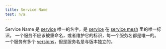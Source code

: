 ```yaml
---
title: Service Name
test: n/a
---
```

Service Name 是 [service](/zh/docs/reference/glossary/#service) 唯一的名字，是 [service](/zh/docs/reference/glossary/#service) 在 [service mesh](/zh/docs/reference/glossary/#service-mesh) 里的唯一标识。
一个服务不应该被重命名，或者维护它的标识，每一个服务名都是唯一的。
一个服务有多个 [versions](/zh/docs/reference/glossary/#service-version)，但是服务名是与版本独立的。
